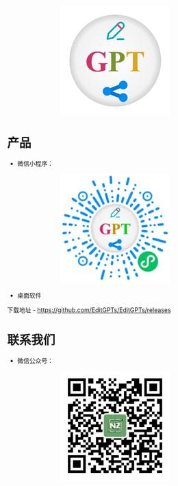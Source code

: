 <p align="center">
  <img width="256" src="https://github.com/EditGPTs/.github/blob/main/logo.png" />
</p>

# 产品

- 微信小程序：
<p align="center">
  <img width="256" src="https://github.com/EditGPTs/.github/blob/main/gh_d336e4959b7d_258.jpg" />
</p>

- 桌面软件

下载地址 - https://github.com/EditGPTs/EditGPTs/releases 

# 联系我们

- 微信公众号：

<p align="center">
  <img width="256" src="https://github.com/EditGPTs/.github/blob/main/gh_40ff686ad843_258.jpg" />
</p>
